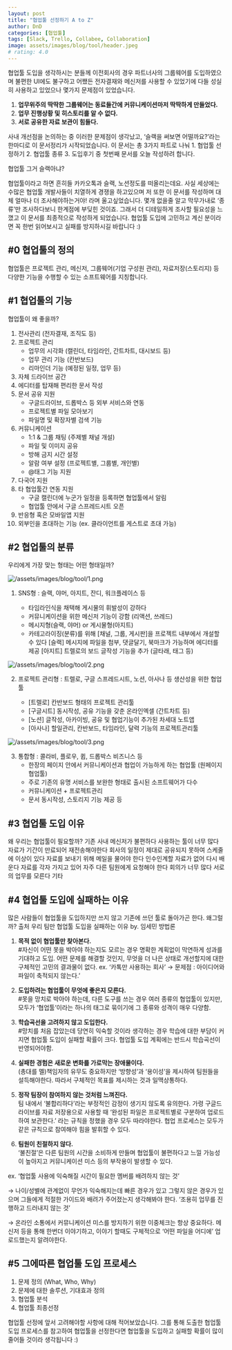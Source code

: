 ```yaml
---
layout: post
title: "협업툴 선정하기 A to Z"
author: DnD
categories: [협업툴]
tags: [Slack, Trello, Collabee, Collaboration]
image: assets/images/blog/tool/header.jpeg
# rating: 4.0
---
```


협업툴 도입을 생각하시는 분들께
이전회사의 경우 파트너사의 그룹웨어를 도입하였으며 불편한 UI에도 불구하고 어쨌든 전자결재와 메신저를 사용할 수 있었기에 다들 성실히 사용하고 있었으나 몇가지 문제점이 있었습니다.

1. **업무위주의 딱딱한 그룹웨어는 동료들간에 커뮤니케이션마저 딱딱하게 만들었다.**
2. **업무 진행상황 및 히스토리를 알 수 없다.**
3. **서로 공유한 자료 보관이 힘들다.**

사내 개선점을 논의하는 중 이러한 문제점이 생각났고, ‘슬랙을 써보면 어떨까요?’라는 한마디로 이 문서정리가 시작되었습니다. 이 문서는 총 3가지 파트로 나눠 1. 협업툴 선정하기 2. 협업툴 종류 3. 도입후기 중 첫번째 문서를 오늘 작성하려 합니다.

협업툴 그거 슬랙아냐?

협업툴이라고 하면 흔히들 카카오톡과 슬랙, 노션정도를 떠올리는데요. 사실 세상에는 수많은 협업툴 개발사들이 치열하게 경쟁을 하고있으며 저 또한 이 문서를 작성하며 대체 얼마나 더 조사해야하는거야! 라며 울고싶었습니다. 몇개 없을줄 알고 막무가내로 ‘종류’만 조사하다보니 한계점에 부딪힌 것이죠. 그래서 더 디테일하게 조사할 필요성을 느꼈고 이 문서를 최종적으로 작성하게 되었습니다. 협업툴 도입에 고민하고 계신 분이라면 꼭 한번 읽어보시고 실패를 방지하시길 바랍니다 :)

## #0 협업툴의 정의

협업툴은 프로젝트 관리, 메신저, 그룹웨어(기업 구성원 관리), 자료저장(스토리지) 등 다양한 기능을 수행할 수 있는 소프트웨어를 지칭합니다.

## #1 협업툴의 기능

협업툴이 왜 좋을까?

1. 전사관리 (전자결재, 조직도 등)
2. 프로젝트 관리
   - 업무의 시각화 (캘린더, 타임라인, 간트차트, 대시보드 등)
   - 업무 관리 기능 (칸반보드)
   - 리마인더 기능 (예정된 일정, 업무 등)
3. 자체 드라이브 공간
4. 에디터를 탑재해 편리한 문서 작성
5. 문서 공유 지원
   - 구글드라이브, 드롭박스 등 외부 서비스와 연동
   - 프로젝트별 파일 모아보기
   - 파일명 및 확장자별 검색 기능
6. 커뮤니케이션
   - 1:1 & 그룹 채팅 (주제별 채널 개설)
   - 파일 및 이미지 공유
   - 방해 금지 시간 설정
   - 알람 여부 설정 (프로젝트별, 그룹별, 개인별)
   - @태그 기능 지원
7. 다국어 지원
8. 타 협업툴간 연동 지원
   - 구글 캘린더에 누군가 일정을 등록하면 협업툴에서 알림
   - 협업툴 안에서 구글 스프레드시트 오픈
9. 반응형 혹은 모바일앱 지원
10. 외부인을 초대하는 기능 (ex. 클라이언트를 게스트로 초대 가능)

## #2 협업툴의 분류

우리에게 가장 맞는 형태는 어떤 형태일까?

![/assets/images/blog/tool/1.png](/assets/images/blog/tool/1.png)

1. SNS형 : 슬랙, 야머, 아지트, 잔디, 워크플레이스 등

   - 타임라인식을 채택해 게시물의 휘발성이 강하다
   - 커뮤니케이션을 위한 메신저 기능이 강함 (리액션, 쓰레드)
   - 메시지형(슬랙, 야머) or 게시물형(아지트)
   - 카테고라이징(분류)를 위해 [채널, 그룹, 게시판]을 프로젝트 내부에서 개설할 수 있다
     [슬랙] 메시지에 파일을 첨부, 댓글달기, 북마크가 가능하며 에디터를 제공
     [아지트] 트렐로의 보드 글작성 기능을 추가 (글타래, 태그 등)

![/assets/images/blog/tool/2.png](/assets/images/blog/tool/2.png)

2. 프로젝트 관리형 : 트렐로, 구글 스프레드시트, 노션, 아사나 등 생산성을 위한 협업툴

   - [트렐로] 칸반보드 형태의 프로젝트 관리툴
   - [구글시트] 동시작성, 공유 기능을 갖춘 온라인엑셀 (간트차트 등)
   - [노션] 글작성, 아카이빙, 공유 및 협업기능이 추가된 차세대 노트앱
   - [아사나] 할일관리, 칸반보드, 타임라인, 달력 기능의 프로젝트관리툴

![/assets/images/blog/tool/3.png](/assets/images/blog/tool/3.png)

3. 통합형 : 콜라비, 플로우, 큅, 드롭박스 비즈니스 등
   - 한장의 페이지 안에서 커뮤니케이션과 협업이 가능하게 하는 협업툴 (원페이지 협업툴)
   - 주로 기존의 유명 서비스를 보완한 형태로 출시된 소프트웨어가 다수
   - 커뮤니케이션 + 프로젝트관리
   - 문서 동시작성, 스토리지 기능 제공 등

## #3 협업툴 도입 이유

왜 우리는 협업툴이 필요할까?
기존 사내 메신저가 불편하다
사용하는 툴이 너무 많다
자료가 기간이 만료되어 재전송해야한다
회사의 일정이 제대로 공유되지 못하여 스케줄에 이상이 있다
자료를 보내기 위해 메일을 물어야 한다
인수인계할 자료가 없어 다시 배운다
자료를 각자 가지고 있어 자주 다른 팀원에게 요청해야 한다
회의가 너무 많다
서로의 업무를 모른다
기타

## #4 협업툴 도입에 실패하는 이유

많은 사람들이 협업툴을 도입하지만 쓰지 않고 기존에 쓰던 툴로 돌아가곤 한다. 왜그럴까?
출처 우리 팀만 협업툴 도입을 실패하는 이유 by. 임세민 방법론

1. **목적 없이 협업툴만 찾아본다.**  
   #자신이 어떤 못을 박아야 하는지도 모르는 경우
   명확한 계획없이 막연하게 성과를 기대하고 도입. 어떤 문제를 해결할 것인지, 무엇을 더 나은 상태로 개선할지에 대한 구체적인 고민의 결과물이 없다. ex. ‘카톡만 사용하는 회사’ → 문제점 : 아이디어와 파일이 축적되지 않는다.’

2. **도입하려는 협업툴이 무엇에 좋은지 모른다.**  
   #못을 망치로 박아야 하는데, 다른 도구를 쓰는 경우
   여러 종류의 협업툴이 있지만, 모두가 ‘협업툴’이라는 하나의 태그로 묶이기에 그 종류와 성격이 매우 다양함.

3. **학습곡선을 고려하지 않고 도입한다.**  
   #망치를 처음 잡았는데 당연히 익숙할 것이라 생각하는 경우
   학습에 대한 부담이 커지면 협업툴 도입이 실패할 확률이 크다. 협업툴 도입 계획에는 반드시 학습곡선이 반영되어야함.

4. **실패한 경험은 새로운 변화를 가로막는 장애물이다.**  
   (총대를 멜)책임자의 유무도 중요하지만 ‘방향성’과 ‘용이성’을 제시하여 팀원들을 설득해야한다. 따라서 구체적인 목표를 제시하는 것과 일맥상통하다.

5. **정작 팀장이 참여하지 않는 것처럼 느껴진다.**  
   팀 내에서 ‘불합리하다’라는 부정적인 감정이 생기지 않도록 유의한다. 가령 구글드라이브를 자료 저장용으로 사용할 때 ‘완성된 파일은 프로젝트별로 구분하여 업로드하여 보관한다.’ 라는 규칙을 정했을 경우 모두 따라야한다. 협업 프로세스는 모두가 같은 규칙으로 참여해야 힘을 발휘할 수 있다.

6. **팀원이 친절하지 않다.**  
   ‘불친절’은 다른 팀원의 시간을 소비하게 만들며 협업툴이 불편하다고 느낄 가능성이 높아지고 커뮤니케이션 미스 등의 부작용이 발생할 수 있다.

ex. ‘협업툴 사용에 익숙해질 시간이 필요한 멤버를 배려하지 않는 것’

→ 나이/성별에 관계없이 무언가 익숙해지는데 빠른 경우가 있고 그렇지 않은 경우가 있으며 그들에게 적절한 가이드와 배려가 주어졌는지 생각해봐야 한다. ‘조용히 업무를 진행하고 드러내지 않는 것’

→ 온라인 소통에서 커뮤니케이션 미스를 방지하기 위한 이중체크는 항상 중요하다. 메신저 등을 통해 한번더 이야기하고, 이야기 할때도 구체적으로 ‘어떤 파일을 어디에’ 업로드했는지 알려야한다.

## #5 그에따른 협업툴 도입 프로세스

1. 문제 정의 (What, Who, Why)
2. 문제에 대한 솔루션, 기대효과 정의
3. 협업툴 분석
4. 협업툴 최종선정

협업툴 선정에 앞서 고려해야할 사항에 대해 적어보았습니다. 그를 통해 도출한 협업툴 도입 프로세스를 참고하여 협업툴을 선정한다면 협업툴을 도입하고 실패할 확률이 많이 줄어들 것이라 생각됩니다 :)
